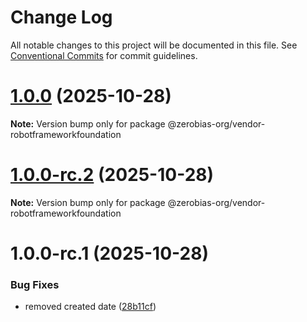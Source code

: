 # Change Log

All notable changes to this project will be documented in this file.
See [Conventional Commits](https://conventionalcommits.org) for commit guidelines.

# [1.0.0](https://github.com/zerobias-org/vendor/compare/@zerobias-org/vendor-robotframeworkfoundation@1.0.0-rc.2...@zerobias-org/vendor-robotframeworkfoundation@1.0.0) (2025-10-28)

**Note:** Version bump only for package @zerobias-org/vendor-robotframeworkfoundation





# [1.0.0-rc.2](https://github.com/zerobias-org/vendor/compare/@zerobias-org/vendor-robotframeworkfoundation@1.0.0-rc.1...@zerobias-org/vendor-robotframeworkfoundation@1.0.0-rc.2) (2025-10-28)

**Note:** Version bump only for package @zerobias-org/vendor-robotframeworkfoundation





# 1.0.0-rc.1 (2025-10-28)


### Bug Fixes

* removed created date ([28b11cf](https://github.com/zerobias-org/vendor/commit/28b11cf2563e9cdadd4b1dc83edd60d2fcd01df0))
